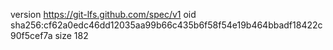 version https://git-lfs.github.com/spec/v1
oid sha256:cf62a0edc46dd12035aa99b66c435b6f58f54e19b464bbadf18422c90f5cef7a
size 182
